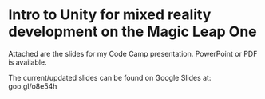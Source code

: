 # Intro to Unity for mixed reality development on the Magic Leap One

Attached are the slides for my Code Camp presentation. PowerPoint or PDF is available.

The current/updated slides can be found on Google Slides at: goo.gl/o8e54h
